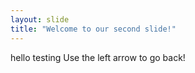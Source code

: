 ```yaml
---
layout: slide
title: "Welcome to our second slide!"
---
```

hello testing
Use the left arrow to go back!
